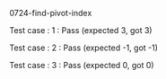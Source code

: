
0724-find-pivot-index


Test case : 1 : Pass
 (expected 3, got 3)

Test case : 2 : Pass
 (expected -1, got -1)

Test case : 3 : Pass
 (expected 0, got 0)
